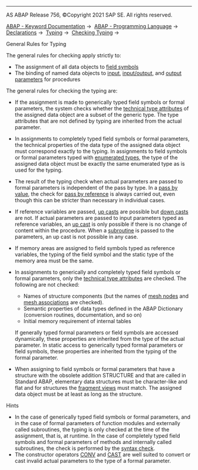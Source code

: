   

* * *

AS ABAP Release 756, ©Copyright 2021 SAP SE. All rights reserved.

[ABAP - Keyword Documentation](javascript:call_link\('abenabap.htm'\)) →  [ABAP - Programming Language](javascript:call_link\('abenabap_reference.htm'\)) →  [Declarations](javascript:call_link\('abendeclarations.htm'\)) →  [Typing](javascript:call_link\('abentyping.htm'\)) →  [Checking Typing](javascript:call_link\('abentyping_check.htm'\)) → 

General Rules for Typing

The general rules for checking apply strictly to:

-   The assignment of all data objects to [field symbols](javascript:call_link\('abenfield_symbol_glosry.htm'\) "Glossary Entry")
-   The binding of named data objects to [input](javascript:call_link\('abeninput_parameter_glosry.htm'\) "Glossary Entry"), [input/output](javascript:call_link\('abeninput_output_parameter_glosry.htm'\) "Glossary Entry"), and [output parameters](javascript:call_link\('abenoutput_parameter_glosry.htm'\) "Glossary Entry") for procedures

The general rules for checking the typing are:

-   If the assignment is made to generically typed field symbols or formal parameters, the system checks whether the [technical type attributes](javascript:call_link\('abentechnical_type_attr_glosry.htm'\) "Glossary Entry") of the assigned data object are a subset of the generic type. The type attributes that are not defined by typing are inherited from the actual parameter.
-   In assignments to completely typed field symbols or formal parameters, the technical properties of the data type of the assigned data object must correspond exactly to the typing. In assignments to field symbols or formal parameters typed with [enumerated types](javascript:call_link\('abaptypes_enum.htm'\)), the type of the assigned data object must be exactly the same enumerated type as is used for the typing.
-   The result of the typing check when actual parameters are passed to formal parameters is independent of the pass by type. In a [pass by value](javascript:call_link\('abenpass_by_value_glosry.htm'\) "Glossary Entry"), the check for [pass by reference](javascript:call_link\('abenpass_by_reference_glosry.htm'\) "Glossary Entry") is always carried out, even though this can be stricter than necessary in individual cases.
-   If reference variables are passed, [up casts](javascript:call_link\('abenup_cast_glosry.htm'\) "Glossary Entry") are possible but [down casts](javascript:call_link\('abendown_cast_glosry.htm'\) "Glossary Entry") are not. If actual parameters are passed to input parameters typed as reference variables, an [up cast](javascript:call_link\('abenup_cast_glosry.htm'\) "Glossary Entry") is only possible if there is no change of content within the procedure. When a [subroutine](javascript:call_link\('abensubroutine_glosry.htm'\) "Glossary Entry") is passed to the parameters, an up cast is not possible in any case.
-   If memory areas are assigned to field symbols typed as reference variables, the typing of the field symbol and the static type of the memory area must be the same.
-   In assignments to generically and completely typed field symbols or formal parameters, only the [technical type attributes](javascript:call_link\('abentechnical_type_attr_glosry.htm'\) "Glossary Entry") are checked. The following are not checked:
    
    -   Names of structure components (but the names of [mesh nodes](javascript:call_link\('abenmesh_node_glosry.htm'\) "Glossary Entry") and [mesh associations](javascript:call_link\('abenmesh_association_glosry.htm'\) "Glossary Entry") are checked).
    -   Semantic properties of data types defined in the ABAP Dictionary (conversion routines, documentation, and so on)
    -   Initial memory requirement of internal tables
    
    If generally typed formal parameters or field symbols are accessed dynamically, these properties are inherited from the type of the actual parameter. In static access to generically typed formal parameters or field symbols, these properties are inherited from the typing of the formal parameter.
    
-   When assigning to field symbols or formal parameters that have a structure with the obsolete addition STRUCTURE and that are called in Standard ABAP, elementary data structures must be character-like and flat and for structures the [fragment views](javascript:call_link\('abenunicode_fragment_view_glosry.htm'\) "Glossary Entry") must match. The assigned data object must be at least as long as the structure.

Hints

-   In the case of generically typed field symbols or formal parameters, and in the case of formal parameters of function modules and externally called subroutines, the typing is only checked at the time of the assignment, that is, at runtime. In the case of completely typed field symbols and formal parameters of methods and internally called subroutines, the check is performed by the [syntax check](javascript:call_link\('abensyntax_check_glosry.htm'\) "Glossary Entry").
-   The constructor operators [CONV](javascript:call_link\('abenconstructor_expression_conv.htm'\)) and [CAST](javascript:call_link\('abenconstructor_expression_cast.htm'\)) are well suited to convert or cast invalid actual parameters to the type of a formal parameter.